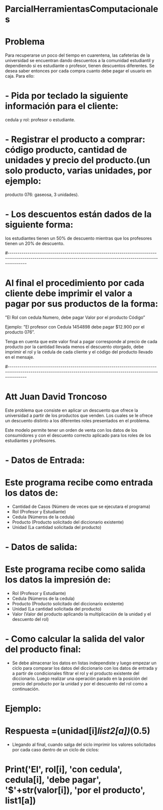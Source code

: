 # ParcialHerramientasComputacionales

# Problema

Para recuperarse un poco del tiempo en cuarentena, las cafeterías de la universidad se encuentran dando descuentos a la comunidad estudiantil y dependiendo si es estudiante o profesor, tienen descuentos diferentes. Se desea saber entonces por cada compra cuanto debe pagar el usuario en caja. Para ello:


# -	Pida por teclado la siguiente información para el cliente: 
cedula y rol: profesor o estudiante.

# -	Registrar el producto a comprar: código producto, cantidad de unidades y precio del producto.(un solo producto, varias unidades, por ejemplo: 
producto 076: gaseosa, 3 unidades).

# -	Los descuentos están dados de la siguiente forma: 
los estudiantes tienen un 50% de descuento mientras que los profesores tienen un 20% de descuento.

#---------------------------------------------------------------------------------------------------------------------------------------------------------------------

# Al final el procedimiento por cada cliente debe imprimir el valor a pagar por sus productos de la forma:

”El Rol con cedula Numero, debe pagar Valor por el producto Código”

Ejemplo: ”El profesor con Cedula 1454898 debe pagar $12.900 por el producto 076”.

Tenga en cuenta que este valor final a pagar corresponde al precio de cada producto por la cantidad llevada menos el descuento otorgado, debe imprimir el rol y la cedula de cada cliente y el código del producto llevado en el mensaje.

#---------------------------------------------------------------------------------------------------------------------------------------------------------------------

# Att Juan David Troncoso

Este problema que consiste en aplicar un descuento que ofrece la universidad a partir  de los productos que venden. Los cuales se le ofrece un descuento distinto a los diferentes roles presentados en el problema.

Este modelo permite tener un orden de venta con los datos de los consumidores y con el descuento correcto aplicado para los roles de los estudiantes y profesores.

# -	Datos de Entrada:
# Este programa recibe como entrada los datos de:
-	Cantidad de Casos (Número de veces que se ejecutara el programa)
-	Rol (Profesor y Estudiante)
-	Cedula (Números de la cedula)
-	Producto (Producto solicitado del diccionario existente)
-	Unidad (La cantidad solicitada del producto)

# -	Datos de salida:
# Este programa recibe como salida los datos la impresión de:
-	Rol (Profesor y Estudiante)
-	Cedula (Números de la cedula)
-	Producto (Producto solicitado del diccionario existente)
-	Unidad (La cantidad solicitada del producto)
-	Valor (Valor del producto aplicando la multiplicación de la unidad y el descuento del rol)

# - Como calcular la salida del valor del producto final:
-	Se debe almacenar los datos en listas independiste y luego empezar  un ciclo para comparar los datos del diccionario con los datos de entrada y a partir de condicionales filtrar el rol y el producto existente del diccionario. Luego realizar una operación parado en la posición del precio del producto por la unidad y por el descuento del rol como a continuación.

# Ejemplo:
# Respuesta =(unidad[i]*list2[a])*(0.5)

-	Llegando al final, cuando salga del siclo imprimir los valores solicitados por cada caso dentro de un ciclo de ciclos:

# Print('El', rol[i], 'con cedula', cedula[i], 'debe pagar', '$'+str(valor[i]), 'por el producto', list1[a])


